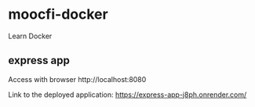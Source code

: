 # moocfi-docker
Learn Docker

## express app

Access with browser http://localhost:8080

Link to the deployed application: https://express-app-j8ph.onrender.com/

